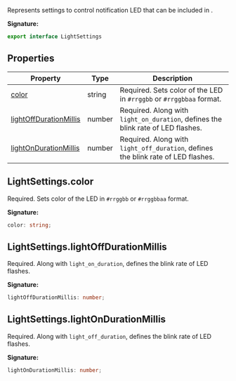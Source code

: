 Represents settings to control notification LED that can be included in .

<b>Signature:</b>

```typescript
export interface LightSettings 
```

## Properties

|  Property | Type | Description |
|  --- | --- | --- |
|  [color](./firebase-admin.messaging.lightsettings.md#lightsettingscolor) | string | Required. Sets color of the LED in <code>#rrggbb</code> or <code>#rrggbbaa</code> format. |
|  [lightOffDurationMillis](./firebase-admin.messaging.lightsettings.md#lightsettingslightoffdurationmillis) | number | Required. Along with <code>light_on_duration</code>, defines the blink rate of LED flashes. |
|  [lightOnDurationMillis](./firebase-admin.messaging.lightsettings.md#lightsettingslightondurationmillis) | number | Required. Along with <code>light_off_duration</code>, defines the blink rate of LED flashes. |

## LightSettings.color

Required. Sets color of the LED in `#rrggbb` or `#rrggbbaa` format.

<b>Signature:</b>

```typescript
color: string;
```

## LightSettings.lightOffDurationMillis

Required. Along with `light_on_duration`<!-- -->, defines the blink rate of LED flashes.

<b>Signature:</b>

```typescript
lightOffDurationMillis: number;
```

## LightSettings.lightOnDurationMillis

Required. Along with `light_off_duration`<!-- -->, defines the blink rate of LED flashes.

<b>Signature:</b>

```typescript
lightOnDurationMillis: number;
```
